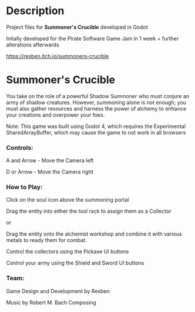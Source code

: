 # Description
Project files for **Summoner's Crucible** developed in Godot

Initally developed for the Pirate Software Game Jam in 1 week + further alterations afterwards

https://resben.itch.io/summoners-crucible

# Summoner's Crucible
You take on the role of a powerful Shadow Summoner who must conjure an army of shadow creatures. However, summoning alone is not enough; you must also gather resources and harness the power of alchemy to enhance your creations and overpower your foes.

Note: This game was built using Godot 4, which requires the Experimental SharedArrayBuffer, which may cause the game to not work in all browsers


### Controls:

A and Arrow - Move the Camera left

D or Arrow - Move the Camera right



### How to Play:

Click on the soul icon above the summoning portal

Drag the entity into either the tool rack to assign them as a Collector

or

Drag the entity onto the alchemist workshop and combine it with various metals to ready them for combat.

Control the collectors using the Pickaxe UI buttons

Control your army using the Shield and Sword UI buttons



### Team:

Game Design and Development by Resben

Music by Robert M. Bach Composing

